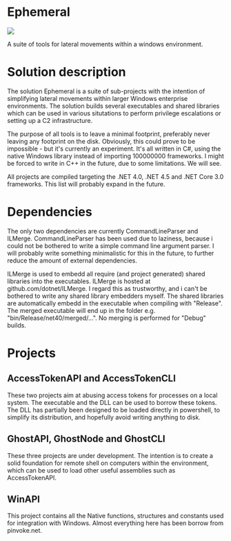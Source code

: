 # Ephemeral

![](https://github.com/jtmpu/Ephemeral/workflows/CI/badge.svg)

A suite of tools for lateral movements within a windows environment.

# Solution description

The solution Ephemeral is a suite of sub-projects with the intention of simplifying lateral movements within larger
Windows enterprise environments. The solution builds several executables and shared libraries which can be used
in various situtations to perform privilege escalations or setting up a C2 infrastructure. 

The purpose of all tools is to leave a minimal footprint, preferably never leaving any footprint on the disk. 
Obviously, this could prove to be impossible - but it's currently an experiment. It's all written in C#, using 
the native Windows library instead of importing 100000000 frameworks. I might be forced to write in C++ in the
future, due to some limitations. We will see.

All projects are compiled targeting the .NET 4.0, .NET 4.5 and .NET Core 3.0 frameworks. This list will probably expand
in the future.

# Dependencies

The only two dependencies are currently CommandLineParser and ILMerge. CommandLineParser has been used due to laziness,
because i could not be bothered to write a simple command line argument parser. I will probably write something minimalistic
for this in the future, to further reduce the amount of external dependencies.

ILMerge is used to embedd all require (and project generated) shared libraries into the executables. ILMerge is hosted at
github.com/dotnet/ILMerge. I regard this as trustworthy, and i can't be bothered to write any shared library embedders myself.
The shared libraries are automatically embedd in the executable when compiling with "Release". The merged executable will end
up in the folder e.g. "bin/Release/net40/merged/...". No merging is performed for "Debug" builds.

# Projects

## AccessTokenAPI and AccessTokenCLI

These two projects aim at abusing access tokens for processes on a local system. The executable and the DLL can be used to 
borrow these tokens. The DLL has partially been designed to be loaded directly in powershell, to simplify its distribution,
and hopefully avoid writing anything to disk.

## GhostAPI, GhostNode and GhostCLI

These three projects are under development. The intention is to create a solid foundation for remote shell on computers
within the environment, which can be used to load other useful assemblies such as AccessTokenAPI.

## WinAPI

This project contains all the Native functions, structures and constants used for integration with Windows. Almost everything
here has been borrow from pinvoke.net.
